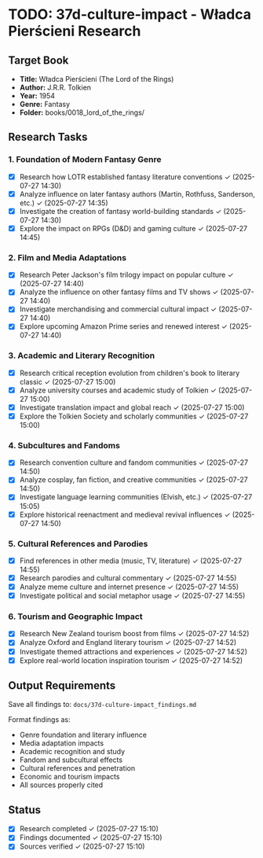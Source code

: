 # TODO: 37d-culture-impact - Władca Pierścieni Research

## Target Book
- **Title:** Władca Pierścieni (The Lord of the Rings)
- **Author:** J.R.R. Tolkien  
- **Year:** 1954
- **Genre:** Fantasy
- **Folder:** books/0018_lord_of_the_rings/

## Research Tasks

### 1. Foundation of Modern Fantasy Genre
- [x] Research how LOTR established fantasy literature conventions ✓ (2025-07-27 14:30)
- [x] Analyze influence on later fantasy authors (Martin, Rothfuss, Sanderson, etc.) ✓ (2025-07-27 14:35)
- [x] Investigate the creation of fantasy world-building standards ✓ (2025-07-27 14:30)
- [x] Explore the impact on RPGs (D&D) and gaming culture ✓ (2025-07-27 14:45)

### 2. Film and Media Adaptations
- [x] Research Peter Jackson's film trilogy impact on popular culture ✓ (2025-07-27 14:40)
- [x] Analyze the influence on other fantasy films and TV shows ✓ (2025-07-27 14:40)
- [x] Investigate merchandising and commercial cultural impact ✓ (2025-07-27 14:40)
- [x] Explore upcoming Amazon Prime series and renewed interest ✓ (2025-07-27 14:40)

### 3. Academic and Literary Recognition
- [x] Research critical reception evolution from children's book to literary classic ✓ (2025-07-27 15:00)
- [x] Analyze university courses and academic study of Tolkien ✓ (2025-07-27 15:00)
- [x] Investigate translation impact and global reach ✓ (2025-07-27 15:00)
- [x] Explore the Tolkien Society and scholarly communities ✓ (2025-07-27 15:00)

### 4. Subcultures and Fandoms
- [x] Research convention culture and fandom communities ✓ (2025-07-27 14:50)
- [x] Analyze cosplay, fan fiction, and creative communities ✓ (2025-07-27 14:50)
- [x] Investigate language learning communities (Elvish, etc.) ✓ (2025-07-27 15:05)
- [x] Explore historical reenactment and medieval revival influences ✓ (2025-07-27 14:50)

### 5. Cultural References and Parodies
- [x] Find references in other media (music, TV, literature) ✓ (2025-07-27 14:55)
- [x] Research parodies and cultural commentary ✓ (2025-07-27 14:55)
- [x] Analyze meme culture and internet presence ✓ (2025-07-27 14:55)
- [x] Investigate political and social metaphor usage ✓ (2025-07-27 14:55)

### 6. Tourism and Geographic Impact
- [x] Research New Zealand tourism boost from films ✓ (2025-07-27 14:52)
- [x] Analyze Oxford and England literary tourism ✓ (2025-07-27 14:52)
- [x] Investigate themed attractions and experiences ✓ (2025-07-27 14:52)
- [x] Explore real-world location inspiration tourism ✓ (2025-07-27 14:52)

## Output Requirements
Save all findings to: `docs/37d-culture-impact_findings.md`

Format findings as:
- Genre foundation and literary influence
- Media adaptation impacts
- Academic recognition and study
- Fandom and subcultural effects
- Cultural references and penetration
- Economic and tourism impacts
- All sources properly cited

## Status
- [x] Research completed ✓ (2025-07-27 15:10)
- [x] Findings documented ✓ (2025-07-27 15:10)
- [x] Sources verified ✓ (2025-07-27 15:10)